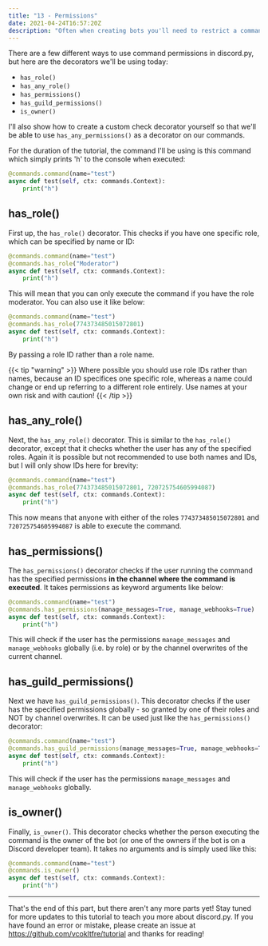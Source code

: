 ```yaml
---
title: "13 - Permissions"
date: 2021-04-24T16:57:20Z
description: "Often when creating bots you'll need to restrict a command to only allow certain people to use it. In this part I'll detail several ways you can use permissions checks in discord.py to do this."
---
```


There are a few different ways to use command permissions in discord.py, but here are the decorators we'll be using today:

- `has_role()`
- `has_any_role()`
- `has_permissions()`
- `has_guild_permissions()`
- `is_owner()`

I'll also show how to create a custom check decorator yourself so that we'll be able to use `has_any_permissions()` as a decorator on our commands.

For the duration of the tutorial, the command I'll be using is this command which simply prints 'h' to the console when executed:

```py
@commands.command(name="test")
async def test(self, ctx: commands.Context):
    print("h")
```

## has_role()

First up, the `has_role()` decorator. This checks if you have one specific role, which can be specified by name or ID:

```py
@commands.command(name="test")
@commands.has_role("Moderator")
async def test(self, ctx: commands.Context):
    print("h")
```

This will mean that you can only execute the command if you have the role moderator. You can also use it like below:

```py
@commands.command(name="test")
@commands.has_role(774373485015072801)
async def test(self, ctx: commands.Context):
    print("h")
```

By passing a role ID rather than a role name.

{{< tip "warning" >}}
Where possible you should use role IDs rather than names, because an ID specifices one specific role, whereas a name could change or end up referring to a different role entirely. Use names at your own risk and with caution!
{{< /tip >}}

## has_any_role()

Next, the `has_any_role()` decorator. This is similar to the `has_role()` decorator, except that it checks whether the user has any of the specified roles. Again it is possible but not recommended to use both names and IDs, but I will only show IDs here for brevity:

```py
@commands.command(name="test")
@commands.has_role(774373485015072801, 720725754605994087)
async def test(self, ctx: commands.Context):
    print("h")
```

This now means that anyone with either of the roles `774373485015072801` and `720725754605994087` is able to execute the command.

## has_permissions()

The `has_permissions()` decorator checks if the user running the command has the specified permissions **in the channel where the command is executed**. It takes permissions as keyword arguments like below:

```py
@commands.command(name="test")
@commands.has_permissions(manage_messages=True, manage_webhooks=True)
async def test(self, ctx: commands.Context):
    print("h")
```

This will check if the user has the permissions `manage_messages` and `manage_webhooks` globally (i.e. by role) or by the channel overwrites of the current channel.

## has_guild_permissions()

Next we have `has_guild_permissions()`. This decorator checks if the user has the specified permissions globally - so granted by one of their roles and NOT by channel overwrites. It can be used just like the `has_permissions()` decorator:

```py
@commands.command(name="test")
@commands.has_guild_permissions(manage_messages=True, manage_webhooks=True)
async def test(self, ctx: commands.Context):
    print("h")
```

This will check if the user has the permissions `manage_messages` and `manage_webhooks` globally.

## is_owner()

Finally, `is_owner()`. This decorator checks whether the person executing the command is the owner of the bot (or one of the owners if the bot is on a Discord developer team). It takes no arguments and is simply used like this:

```py
@commands.command(name="test")
@commands.is_owner()
async def test(self, ctx: commands.Context):
    print("h")
```

---

That's the end of this part, but there aren't any more parts yet! Stay tuned for more updates to this tutorial to teach you more about discord.py. If you have found an error or mistake, please create an issue at https://github.com/vcokltfre/tutorial and thanks for reading!
